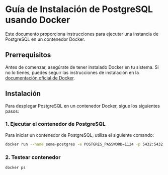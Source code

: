 # Guía de Instalación de PostgreSQL usando Docker

Este documento proporciona instrucciones para ejecutar una instancia de PostgreSQL en un contenedor Docker.

## Prerrequisitos

Antes de comenzar, asegúrate de tener instalado Docker en tu sistema. Si no lo tienes, puedes seguir las instrucciones de instalación en la [documentación oficial de Docker](https://docs.docker.com/get-docker/).

## Instalación

Para desplegar PostgreSQL en un contenedor Docker, sigue los siguientes pasos:

### 1. Ejecutar el contenedor de PostgreSQL

Para iniciar un contenedor de PostgreSQL, utiliza el siguiente comando:

```bash
docker run --name some-postgres -e POSTGRES_PASSWORD=1124 -p 5432:5432 -d postgres
```

 ### 2. Testear contenedor
```bash
docker ps
```

 